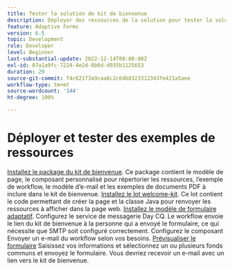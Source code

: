 ```yaml
---
title: Tester la solution de kit de bienvenue
description: Déployer des ressources de la solution pour tester la solution
feature: Adaptive Forms
version: 6.5
topic: Development
role: Developer
level: Beginner
last-substantial-update: 2022-12-14T00:00:00Z
exl-id: 07a1a9fc-7224-4e2d-8b6d-d935b1125653
duration: 29
source-git-commit: f4c621f3a9caa8c2c64b8323312343fe421a5aee
workflow-type: tm+mt
source-wordcount: '144'
ht-degree: 100%

---
```


# Déployer et tester des exemples de ressources

[Installez le package du kit de bienvenue](assets/welcomekit.zip). Ce package contient le modèle de page, le composant personnalisé pour répertorier les ressources, l’exemple de workflow, le modèle d’e-mail et les exemples de documents PDF à inclure dans le kit de bienvenue.
[Installez le lot welcome-kit](assets/welcomekit.core-1.0.0-SNAPSHOT.jar). Ce lot contient le code permettant de créer la page et la classe Java pour renvoyer les ressources à afficher dans la page web.
[Installez le modèle de formulaire adaptatif](assets/account-openeing-form.zip).
Configurez le service de messagerie Day CQ. Le workflow envoie le lien du kit de bienvenue à la personne qui a envoyé le formulaire, ce qui nécessite que SMTP soit configuré correctement.
Configurez le composant Envoyer un e-mail du workflow selon vos besoins.
[Prévisualiser le formulaire](http://localhost:4502/content/dam/formsanddocuments/co-operators/accountopeningform/jcr:content?wcmmode=disabled)
Saisissez vos informations et sélectionnez un ou plusieurs fonds communs et envoyez le formulaire.
Vous devriez recevoir un e-mail avec un lien vers le kit de bienvenue.
